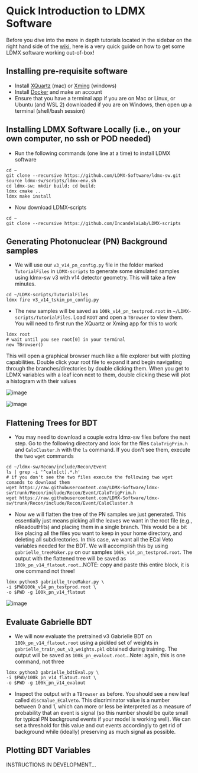 # Quick Introduction to LDMX Software
Before you dive into the more in depth tutorials located in the sidebar on the right hand side of the [wiki](https://github.com/IncandelaLab/LDMX-scripts/wiki), here is a very quick guide on how to get some LDMX software working out-of-box!

## Installing pre-requisite software
* Install [XQuartz](https://www.xquartz.org/) (mac) or [Xming](http://www.straightrunning.com/XmingNotes/) (windows) 
* Install [Docker](https://docs.docker.com/engine/install/) and make an account 
* Ensure that you have a terminal app if you are on Mac or Linux, or Ubuntu (and WSL 2) downloaded if you are on Windows, then open up a terminal (shell/bash session)

## Installing LDMX Software Locally (i.e., on your own computer, no ssh or POD needed)
* Run the following commands (one line at a time) to install LDMX software
```
cd ~
git clone --recursive https://github.com/LDMX-Software/ldmx-sw.git 
source ldmx-sw/scripts/ldmx-env.sh
cd ldmx-sw; mkdir build; cd build;
ldmx cmake ..
ldmx make install
```
* Now download LDMX-scripts
```
cd ~
git clone --recursive https://github.com/IncandelaLab/LDMX-scripts
```

## Generating Photonuclear (PN) Background samples
* We will use our ```v3_v14_pn_config.py``` file in the folder marked ```TutorialFiles``` in ```LDMX-scripts``` to generate some simulated samples using ldmx-sw v3 with v14 detector geometry. This will take a few minutes.
```
cd ~/LDMX-scripts/TutorialFiles
ldmx fire v3_v14_tskim_pn_config.py  
```
* The new samples will be saved as ```100k_v14_pn_testprod.root``` in ```~/LDMX-scripts/TutorialFiles```. Load ```ROOT``` and open a ```TBrowser``` to view them. You will need to first run the XQuartz or Xming app for this to work
```
ldmx root
# wait until you see root[0] in your terminal
new TBrowser()
```
This will open a graphical browser much like a file explorer but with plotting capabilities. Double click your root file to expand it and begin navigating through the branches/directories by double clicking them. When you get to LDMX variables with a leaf icon next to them, double clicking these will plot a histogram with their values

![image](https://github.com/DuncanWilmot/LDMX-scripts/assets/71404398/5ec4788f-31c7-43d5-ac0f-00cc32ec89ae)

![image](https://github.com/DuncanWilmot/LDMX-scripts/assets/71404398/9057a31e-2682-4c3a-85c7-543dfc588212)

## Flattening Trees for BDT
* You may need to download a couple extra ldmx-sw files before the next step. Go to the following directory and look for the files ```CaloTrigPrim.h``` and ```CaloCluster.h``` with the ```ls``` command. If you don't see them, execute the two ```wget``` commands
```
cd ~/ldmx-sw/Recon/include/Recon/Event
ls | grep -i '^calo[ct].*.h'
# if you don't see the two files execute the following two wget comands to download them
wget https://raw.githubusercontent.com/LDMX-Software/ldmx-sw/trunk/Recon/include/Recon/Event/CaloTrigPrim.h
wget https://raw.githubusercontent.com/LDMX-Software/ldmx-sw/trunk/Recon/include/Recon/Event/CaloCluster.h
```
* Now we will flatten the tree of the PN samples we just generated. This essentially just means picking all the leaves we want in the root file (e.g., nReadoutHits) and placing them in a single branch. This would be a bit like placing all the files you want to keep in your home directory, and deleting all subdirectories. In this case, we want all the ECal Veto variables needed for the BDT. We will accomplish this by using ```gabrielle_treeMaker.py``` on our samples ```100k_v14_pn_testprod.root```. The output with the flattened tree will be saved as ```100k_pn_v14_flatout.root```...NOTE: copy and paste this entire block, it is one command not three!
```
ldmx python3 gabrielle_treeMaker.py \
-i $PWD100k_v14_pn_testprod.root \
-o $PWD -g 100k_pn_v14_flatout
```

![image](https://github.com/DuncanWilmot/LDMX-scripts/assets/71404398/e0869bf0-bf22-47b9-bb7e-0c51357f0c14)

## Evaluate Gabrielle BDT
* We will now evaluate the pretrained v3 Gabrielle BDT on ```100k_pn_v14_flatout.root``` using a pickled set of weights in ```gabrielle_train_out_v3_weights.pkl``` obtained during training. The output will be saved as ```100k_pn_evalout.root```...Note: again, this is one command, not three
```
ldmx python3 gabrielle_bdtEval.py \
-i $PWD/100k_pn_v14_flatout.root \
-o $PWD -g 100k_pn_v14_evalout
```
* Inspect the output with a ```TBrowser``` as before. You should see a new leaf called ```discValue_ECalVeto```. This discriminator value is a number between 0 and 1, which can more or less be interpreted as a measure of probability that an event is signal (so this number should be quite small for typical PN background events if your model is working well). We can set a threshold for this value and cut events accordingly to get rid of background while (ideally) preserving as much signal as possible.

## Plotting BDT Variables
INSTRUCTIONS IN DEVELOPMENT...





